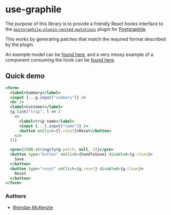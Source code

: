 # use-graphile

The purpose of this library is to provide a friendly React hooks interface to the [`postgraphile-plugin-nested-mutations`](https://github.com/mlipscombe/postgraphile-plugin-nested-mutations) plugin for [Postgraphile](http://postgraphile.com/).

This works by generating patches that match the required format described by the plugin.

An example model can be [found here](examples/model.ts), and a very messy example of a component consuming the hook can be [found here](examples/App.tsx).

## Quick demo

```jsx
<form>
  <label>Summary</label>
  <input {...g.input("summary")} />
  <hr />
  <label>Customer</label>
  {g.link("trip", l => (
    <>
      <label>trip name</label>
      <input {...l.input("name")} />
      <button onClick={l.reset}>Reset</button>
    </>
  ))}

  <pre>{JSON.stringify(g.patch, null, 2)}</pre>
  <button type="button" onClick={handleSave} disabled={g.clean}>
    Save
  </button>
  <button type="reset" onClick={g.reset} disabled={g.clean}>
    Reset
  </button>
</form>
```

### Authors

- [Brendan McKenzie](https://www.brendanmckenzie.com/)

